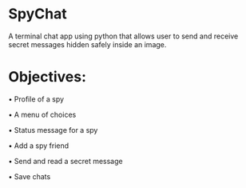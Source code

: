 # SpyChat
A terminal chat app using python that allows user to send and receive secret messages hidden safely inside an image.

# Objectives:
• Profile of a spy

• A menu of choices

• Status message for a spy

• Add a spy friend

• Send and read a secret message

• Save chats







